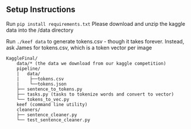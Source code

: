 ## Setup Instructions
Run ```pip install requirements.txt```
Please download and unzip the kaggle data into the /data directory

Run ```./keef data``` to generate tokens.csv - though it takes forever.
Instead, ask James for tokens.csv, which is a token vector per image
```
KaggleFinal/
    data/* (the data we download from our kaggle competition)
    pipeline/
    |   data/
    |    ├──tokens.csv
    |    └──tokens.json
    ├── sentence_to_tokens.py
    ├── tasks.py (tasks to tokenize words and convert to vector)
    └── tokens_to_vec.py
    keef (command line utility)
    cleaners/
    ├── sentence_cleaner.py
    └── test_sentence_cleaner.py
```
 
